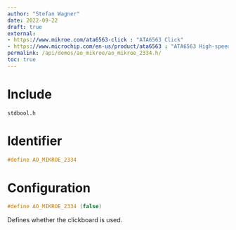 ```yaml
---
author: "Stefan Wagner"
date: 2022-09-22
draft: true
external:
- https://www.mikroe.com/ata6563-click : "ATA6563 Click"
- https://www.microchip.com/en-us/product/ata6563 : "ATA6563 High-speed CAN FD Transceiver"
permalink: /api/demos/ao_mikroe/ao_mikroe_2334.h/
toc: true
---
```


# Include

`stdbool.h`

# Identifier

```c
#define AO_MIKROE_2334
```

# Configuration

```c
#define AO_MIKROE_2334 (false)
```

Defines whether the clickboard is used.
